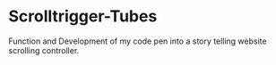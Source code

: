 # Scrolltrigger-Tubes
Function and Development of my code pen into a story telling website scrolling controller.
